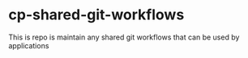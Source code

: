# cp-shared-git-workflows
This is repo is maintain any shared git workflows that can be used by applications
